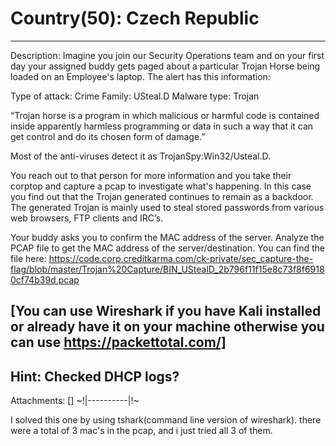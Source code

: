 # Country(50):  Czech Republic
----------
Description:  Imagine you join our Security Operations team and on your first day your assigned buddy gets paged about a particular Trojan Horse being loaded on an Employee's laptop. The alert has this information:

Type of attack: Crime
Family: USteal.D
Malware type: Trojan

“Trojan horse is a program in which malicious or harmful code is contained inside apparently harmless programming or data in such a way that it can get control and do its chosen form of damage.” 

Most of the anti-viruses detect it as TrojanSpy:Win32/Usteal.D. 

You reach out to that person for more information and you take their corptop and capture a pcap to investigate what's happening. In this case you find out that the Trojan generated continues to remain as a backdoor. The generated Trojan is mainly used to steal stored passwords from various web browsers, FTP clients and IRC’s.

Your buddy asks you to confirm the MAC address of the server. Analyze the PCAP file to get the MAC address of the server/destination. You can find the file here: https://code.corp.creditkarma.com/ck-private/sec_capture-the-flag/blob/master/Trojan%20Capture/BIN_UStealD_2b796f11f15e8c73f8f69180cf74b39d.pcap

[You can use Wireshark if you have Kali installed or already have it on your machine otherwise you can use https://packettotal.com/]
----------
Hint:  Checked DHCP logs?
----------
Attachments:  []
~!|----------|!~


I solved this one by using tshark(command line version of wireshark).
there were a total of 3 mac's in the pcap, and i just tried all 3 of them.